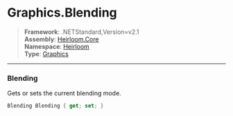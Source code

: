 # Graphics.Blending

> **Framework**: .NETStandard,Version=v2.1  
> **Assembly**: [Heirloom.Core][0]  
> **Namespace**: [Heirloom][0]  
> **Type**: [Graphics][1]  

--------------------------------------------------------------------------------

### Blending

Gets or sets the current blending mode.

```cs
Blending Blending { get; set; }
```

[0]: ..\Heirloom.Core.md
[1]: Heirloom.Graphics.md
